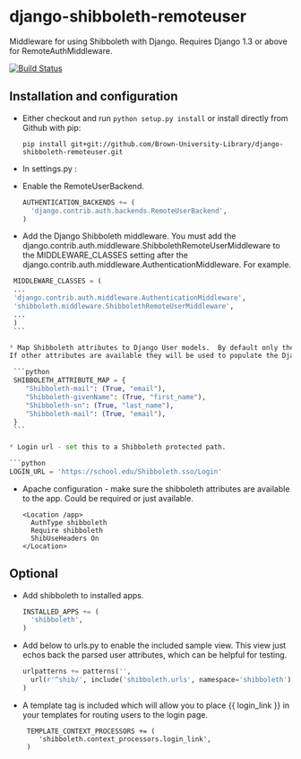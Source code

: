 django-shibboleth-remoteuser 
============================

Middleware for using Shibboleth with Django.  Requires Django 1.3 or above for RemoteAuthMiddleware.

[![Build Status](https://secure.travis-ci.org/Brown-University-Library/django-shibboleth-remoteuser.png?branch=master)](http://travis-ci.org/Brown-University-Library/django-shibboleth-remoteuser)

Installation and configuration
------
 * Either checkout and run ```python setup.py install``` or install directly from Github with pip:

   ```
   pip install git+git://github.com/Brown-University-Library/django-shibboleth-remoteuser.git
   ```
 
 * In settings.py :
 
  * Enable the RemoteUserBackend.
    
    ```python
    AUTHENTICATION_BACKENDS += (
      'django.contrib.auth.backends.RemoteUserBackend',
    )
    ```

  * Add the Django Shibboleth middleware.  You must add the django.contrib.auth.middleware.ShibbolethRemoteUserMiddleware to the MIDDLEWARE_CLASSES setting after the django.contrib.auth.middleware.AuthenticationMiddleware.  For example.  
   ```python
    MIDDLEWARE_CLASSES = (
    ...
    'django.contrib.auth.middleware.AuthenticationMiddleware',
    'shibboleth.middleware.ShibbolethRemoteUserMiddleware',
    ...
    )
    ```

  * Map Shibboleth attributes to Django User models.  By default only the username will be pulled from the Shibboleth headers.
If other attributes are available they will be used to populate the Django User object.  

    ```python   
    SHIBBOLETH_ATTRIBUTE_MAP = {
       "Shibboleth-mail": (True, "email"),
       "Shibboleth-givenName": (True, "first_name"),
       "Shibboleth-sn": (True, "last_name"),
       "Shibboleth-mail": (True, "email"),
    }
    ```
    
  * Login url - set this to a Shibboleth protected path.  
   
   ```python
   LOGIN_URL = 'https://school.edu/Shibboleth.sso/Login'
   ```

 * Apache configuration - make sure the shibboleth attributes are available to the app.  Could be required or just available.
   
    ```    
    <Location /app>
      AuthType shibboleth
      Require shibboleth
      ShibUseHeaders On
    </Location>
    ```

Optional
--------
  * Add shibboleth to installed apps.  

    ```python
    INSTALLED_APPS += (
      'shibboleth',
    )
    ```

 * Add below to urls.py to enable the included sample view.  This view just echos back the parsed user attributes, which can be helpful for testing.

    ```python
    urlpatterns += patterns('',
      url(r'^shib/', include('shibboleth.urls', namespace='shibboleth')),
    )
    ```

 * A template tag is included which will allow you to place {{ login_link }} in your templates for routing users to the login page.
   ```
    TEMPLATE_CONTEXT_PROCESSORS += (
       'shibboleth.context_processors.login_link',
    )   
   ```
